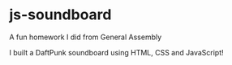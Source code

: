 # js-soundboard

A fun homework I did from General Assembly

I built a DaftPunk soundboard using HTML, CSS and JavaScript!
